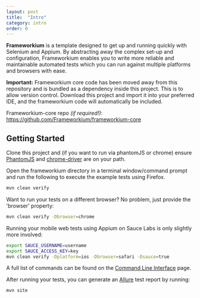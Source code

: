 ```yaml
---
layout: post
title:  "Intro"
category: intro
order: 0
---
```


**Frameworkium** is a template designed to get up and running quickly with Selenium and Appium.
By abstracting away the complex set-up and configuration, Frameworkium enables you to write more
reliable and maintainable automated tests which you can run against multiple platforms and browsers with ease.

**Important:** Frameworkium core code has been moved away from this repository and is bundled
as a dependency inside this project. This is to allow version control.
Download this project and import it into your preferred IDE, and the frameworkium code will automatically be included.

Frameworkium-core repo _(if required!)_: <https://github.com/Frameworkium/frameworkium-core>

## Getting Started

Clone this project and (if you want to run via phantomJS or chrome) ensure [PhantomJS](http://phantomjs.org) and [chrome-driver](https://sites.google.com/a/chromium.org/chromedriver/) are on your path.

Open the frameworkium directory in a terminal window/command prompt and run the following to execute the example tests using Firefox.

```bash
mvn clean verify
```

Want to run your tests on a different browser? No problem, just provide the 'browser' property:

```bash
mvn clean verify -Dbrowser=chrome
```

Running your mobile web tests using Appium on Sauce Labs is only slightly more involved:

```bash
export SAUCE_USERNAME=username
export SAUCE_ACCESS_KEY=key
mvn clean verify -Dplatform=ios -Dbrowser=safari -Dsauce=true
```

A full list of commands can be found on the [Command Line Interface](https://github.com/Frameworkium/frameworkium/wiki/Command-Line-Interface) page.

After running your tests, you can generate an [Allure](http://allure.qatools.ru) test report by running:

```bash
mvn site
```
